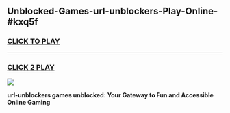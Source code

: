 
## Unblocked-Games-url-unblockers-Play-Online-#kxq5f
<h3>
<a href="https://premium.freeplayer.one?title=url-unblockers&ref=27F">CLICK TO PLAY</a></h3>
<hr>

<h3>
<a href="https://premium.freeplayer.one?title=url-unblockers&ref=27F">CLICK 2 PLAY</a>
  
</h3>

<a href="https://premium.freeplayer.one?title=url-unblockers&ref=27F"><img src="https://clearcache.store/games.png"></a>


**url-unblockers games unblocked: Your Gateway to Fun and Accessible Online Gaming**
